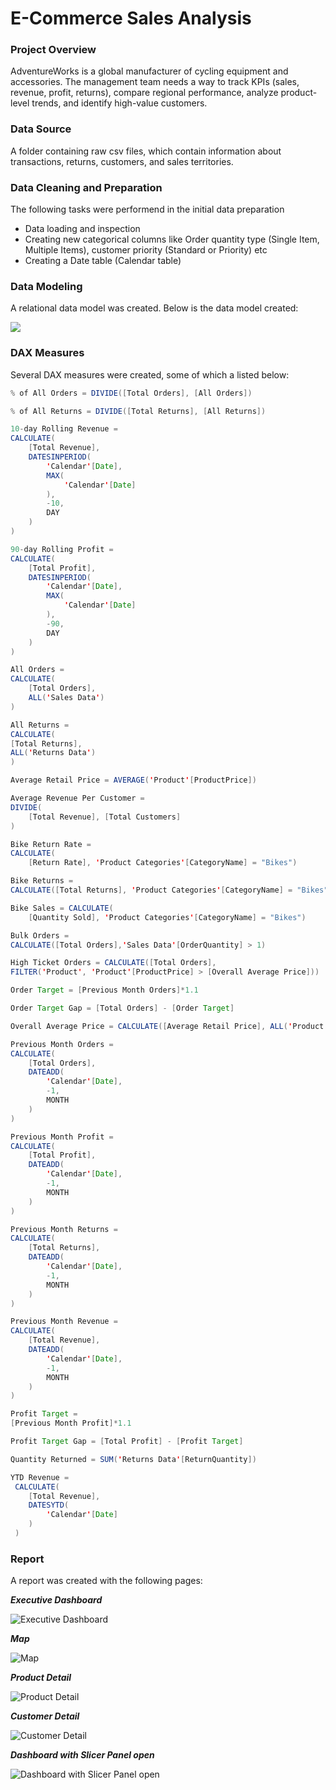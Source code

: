 # E-Commerce Sales Analysis

### Project Overview
AdventureWorks is a global manufacturer of cycling equipment and accessories.
The management team needs a way to track KPIs (sales, revenue, profit, returns), compare regional performance, analyze product-level trends, and identify high-value customers.

### Data Source
A folder containing raw csv files, which contain information about transactions, returns, customers, and sales territories.

### Data Cleaning and Preparation

The following tasks were performend in the initial data preparation
- Data loading and inspection
- Creating new categorical columns like Order quantity type (Single Item, Multiple Items), customer priority (Standard or Priority) etc
- Creating a Date table (Calendar table)

### Data Modeling
A relational data model was created. Below is the data model created:

<p>
  <img src="https://github.com/angwi/data-analytics-power-bi/blob/main/data-model.png" />
</p>

### DAX Measures
Several DAX measures were created, some of which a listed below:
```java
% of All Orders = DIVIDE([Total Orders], [All Orders])
```
```java
% of All Returns = DIVIDE([Total Returns], [All Returns])
```
```java
10-day Rolling Revenue = 
CALCULATE(
    [Total Revenue],
    DATESINPERIOD(
        'Calendar'[Date],
        MAX(
            'Calendar'[Date]
        ),
        -10,
        DAY
    )
)
```
```java
90-day Rolling Profit = 
CALCULATE(
    [Total Profit],
    DATESINPERIOD(
        'Calendar'[Date],
        MAX(
            'Calendar'[Date]
        ),
        -90,
        DAY
    )
)
```
```java
All Orders = 
CALCULATE(
    [Total Orders],
    ALL('Sales Data')
)
```
```java
All Returns =
CALCULATE(
[Total Returns],
ALL('Returns Data')
)
```
```java
Average Retail Price = AVERAGE('Product'[ProductPrice])
```
```java
Average Revenue Per Customer = 
DIVIDE(
    [Total Revenue], [Total Customers]
)
```
```java
Bike Return Rate = 
CALCULATE(
    [Return Rate], 'Product Categories'[CategoryName] = "Bikes")
```
```java
Bike Returns = 
CALCULATE([Total Returns], 'Product Categories'[CategoryName] = "Bikes")
```
```java
Bike Sales = CALCULATE(
    [Quantity Sold], 'Product Categories'[CategoryName] = "Bikes")
```
```java
Bulk Orders = 
CALCULATE([Total Orders],'Sales Data'[OrderQuantity] > 1)
```

```java
High Ticket Orders = CALCULATE([Total Orders], 
FILTER('Product', 'Product'[ProductPrice] > [Overall Average Price]))
```
```java
Order Target = [Previous Month Orders]*1.1
```
```java
Order Target Gap = [Total Orders] - [Order Target]
```
```java
Overall Average Price = CALCULATE([Average Retail Price], ALL('Product'))
```
```java
Previous Month Orders = 
CALCULATE(
    [Total Orders],
    DATEADD(
        'Calendar'[Date],
        -1,
        MONTH
    )
)
```
```java
Previous Month Profit = 
CALCULATE(
    [Total Profit],
    DATEADD(
        'Calendar'[Date],
        -1,
        MONTH
    )
)
```
```java
Previous Month Returns = 
CALCULATE(
    [Total Returns],
    DATEADD(
        'Calendar'[Date],
        -1,
        MONTH
    )
)
```
```java
Previous Month Revenue = 
CALCULATE(
    [Total Revenue],
    DATEADD(
        'Calendar'[Date],
        -1,
        MONTH
    )
)
```
```java
Profit Target = 
[Previous Month Profit]*1.1
```
```java
Profit Target Gap = [Total Profit] - [Profit Target]
```
```java
Quantity Returned = SUM('Returns Data'[ReturnQuantity])
```
```java
YTD Revenue = 
 CALCULATE(
    [Total Revenue],
    DATESYTD(
        'Calendar'[Date]
    )
 )
```
### Report
A report was created with the following pages:

**_Executive Dashboard_**
  <p>
    <img src ="https://github.com/angwi/data-analytics-power-bi/blob/main/exec-dashboard.png" alt="Executive Dashboard"/>
  </p>
  
**_Map_**
<p>
  <img src="https://github.com/angwi/data-analytics-power-bi/blob/main/map.png" alt="Map"/>
</p>

**_Product Detail_**
<p>
  <img src="https://github.com/angwi/data-analytics-power-bi/blob/main/product-detail.png" alt="Product Detail"/>
</p>

**_Customer Detail_**
<p>
  <img src="https://github.com/angwi/data-analytics-power-bi/blob/main/customer-detail.png" alt="Customer Detail"/>
</p>

**_Dashboard with Slicer Panel open_**
<p>
  <img src="https://github.com/angwi/data-analytics-power-bi/blob/main/slicer-panel.png" alt="Dashboard with Slicer Panel open"/>
</p>
  
